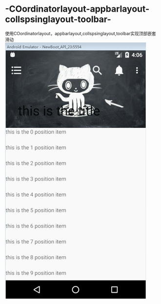 # -COordinatorlayout-appbarlayout-collspsinglayout-toolbar-
使用COordinatorlayout，appbarlayout,collspsinglayout,toolbar实现顶部嵌套滑动<br>
![](https://github.com/838514984/-COordinatorlayout-appbarlayout-collspsinglayout-toolbar-/blob/master/pic/GIF.gif)
